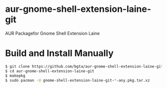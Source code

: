 # aur-gnome-shell-extension-laine-git
AUR Packagefor Gnome Shell Extension Laine

# Build and Install Manually
```bash
$ git clone https://github.com/bgta/aur-gnome-shell-extension-laine-git.git
$ cd aur-gnome-shell-extension-laine-git
$ makepkg
$ sudo pacman -U gnome-shell-extension-laine-git-*-any.pkg.tar.xz
